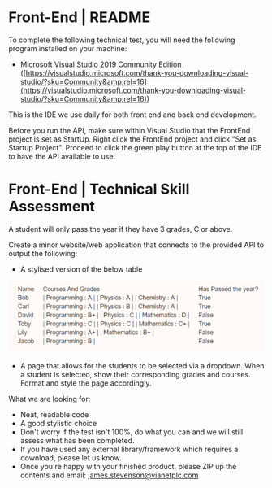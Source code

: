 # Front-End | README

To complete the following technical test, you will need the following program installed on your machine:

- Microsoft Visual Studio 2019 Community Edition ([https://visualstudio.microsoft.com/thank-you-downloading-visual-studio/?sku=Community&amp;rel=16](https://visualstudio.microsoft.com/thank-you-downloading-visual-studio/?sku=Community&amp;rel=16))

This is the IDE we use daily for both front end and back end development.

Before you run the API, make sure within Visual Studio that the FrontEnd project is set as StartUp. Right click the FrontEnd project and click &quot;Set as Startup Project&quot;. Proceed to click the green play button at the top of the IDE to have the API available to use.

# Front-End | Technical Skill Assessment

A student will only pass the year if they have 3 grades, C or above.

Create a minor website/web application that connects to the provided API to output the following:

- A stylised version of the below table

 ![StudentTable](https://raw.githubusercontent.com/VianetLtd/FrontEndDevSkillsAssesment/master/Student%20table.PNG)

- A page that allows for the students to be selected via a dropdown. When a student is selected, show their corresponding grades and courses. Format and style the page accordingly.

What we are looking for:

- Neat, readable code
- A good stylistic choice
- Don&#39;t worry if the test isn&#39;t 100%, do what you can and we will still assess what has been completed.
- If you have used any external library/framework which requires a download, please let us know.
- Once you&#39;re happy with your finished product, please ZIP up the contents and email: [james.stevenson@vianetplc.com](mailto:james.stevenson@vianetplc.com)
